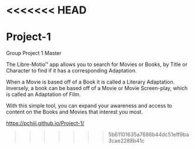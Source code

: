 <<<<<<< HEAD
=======
# Project-1
Group Project 1 Master



The Libre-Motio™ app allows you to search for Movies or Books, by Title or Character to find if it has a corresponding Adaptation.

When a Movie is based off of a Book it is called a Literary Adaptation. Inversely, a book can be based off of a Movie or Movie Screen-play, which is called an Adaptation of Film.

With this simple tool, you can expand your awareness and access to content on the Books and Movies that interest you most.

https://pchiii.github.io/Project-1/
>>>>>>> 5b61101635a7686b44dc51eff9ba3cae2288b41c
